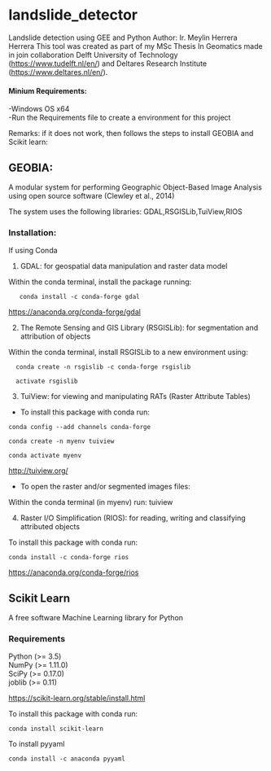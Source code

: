 # landslide_detector
Landslide detection using GEE and Python
Author: Ir. Meylin Herrera Herrera 
This tool was created as part of my MSc Thesis In Geomatics made in join collaboration Delft University of Technology (https://www.tudelft.nl/en/) and Deltares Research Institute (https://www.deltares.nl/en/).


#### Minium Requirements:
-Windows OS x64 \
-Run the Requirements file to create a environment for this project

Remarks: if it does not work, then follows the steps to install GEOBIA and Scikit learn: 


## GEOBIA: 

A modular system for performing Geographic Object-Based Image Analysis using open source software (Clewley et al., 2014)

The system uses the following libraries: GDAL,RSGISLib,TuiView,RIOS

### Installation:

If using Conda

1. GDAL: for geospatial data manipulation and raster data model
   
Within the conda terminal, install the package running:

```
   conda install -c conda-forge gdal 
```
https://anaconda.org/conda-forge/gdal

2. The Remote Sensing and GIS Library (RSGISLib): for segmentation and attribution of objects

Within the conda terminal, install RSGISLib to a new environment using:

```
  conda create -n rsgislib -c conda-forge rsgislib   

  activate rsgislib
```

3. TuiView: for viewing and manipulating RATs (Raster Attribute Tables)

- To install this package with conda run:  

```
conda config --add channels conda-forge

conda create -n myenv tuiview

conda activate myenv
```
http://tuiview.org/


- To open the raster and/or segmented images files:

Within the conda terminal (in myenv) run: tuiview

4. Raster I/O Simplification (RIOS): for reading, writing and classifying attributed objects

To install this package with conda run:
```
conda install -c conda-forge rios 
```

https://anaconda.org/conda-forge/rios


## Scikit Learn
A free software Machine Learning library for Python 
 
### Requirements 
Python (>= 3.5)\
NumPy (>= 1.11.0)\
SciPy (>= 0.17.0)\
joblib (>= 0.11)

https://scikit-learn.org/stable/install.html

To install this package with conda run:
```
conda install scikit-learn
```
To install pyyaml

```
conda install -c anaconda pyyaml
```
